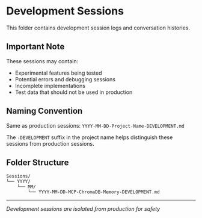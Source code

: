 # Development Sessions

This folder contains development session logs and conversation histories.

## Important Note

These sessions may contain:
- Experimental features being tested
- Potential errors and debugging sessions
- Incomplete implementations
- Test data that should not be used in production

## Naming Convention

Same as production sessions: `YYYY-MM-DD-Project-Name-DEVELOPMENT.md`

The `-DEVELOPMENT` suffix in the project name helps distinguish these sessions from production sessions.

## Folder Structure

```
Sessions/
└── YYYY/
    └── MM/
        └── YYYY-MM-DD-MCP-ChromaDB-Memory-DEVELOPMENT.md
```

---
*Development sessions are isolated from production for safety*
